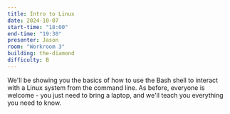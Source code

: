 ```yaml
---
title: Intro to Linux
date: 2024-10-07
start-time: "18:00"
end-time: "19:30"
presenter: Jason
room: "Workroom 3"
building: the-diamond
difficulty: B
---
```


We'll be showing you the basics of how to use the Bash shell to interact with a Linux system from the command line. As before, everyone is welcome - you just need to bring a laptop, and we'll teach you everything you need to know.
